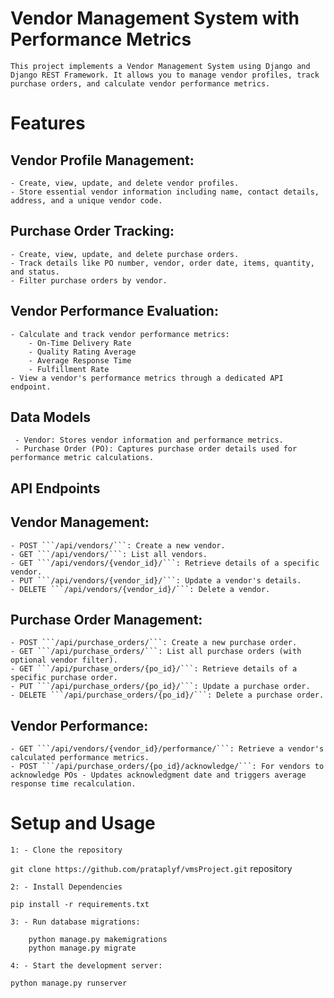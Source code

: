# Vendor Management System with Performance Metrics
    This project implements a Vendor Management System using Django and Django REST Framework. It allows you to manage vendor profiles, track purchase orders, and calculate vendor performance metrics.

# Features

## Vendor Profile Management:
    - Create, view, update, and delete vendor profiles.
    - Store essential vendor information including name, contact details, address, and a unique vendor code.

## Purchase Order Tracking:
    - Create, view, update, and delete purchase orders.
    - Track details like PO number, vendor, order date, items, quantity, and status.
    - Filter purchase orders by vendor.

## Vendor Performance Evaluation:
    - Calculate and track vendor performance metrics:
        - On-Time Delivery Rate
        - Quality Rating Average
        - Average Response Time
        - Fulfillment Rate
    - View a vendor's performance metrics through a dedicated API endpoint.

## Data Models
     - Vendor: Stores vendor information and performance metrics.
     - Purchase Order (PO): Captures purchase order details used for performance metric calculations.

## API Endpoints
## Vendor Management:

    - POST ```/api/vendors/```: Create a new vendor.
    - GET ```/api/vendors/```: List all vendors.
    - GET ```/api/vendors/{vendor_id}/```: Retrieve details of a specific vendor.
    - PUT ```/api/vendors/{vendor_id}/```: Update a vendor's details.
    - DELETE ```/api/vendors/{vendor_id}/```: Delete a vendor.

## Purchase Order Management:

    - POST ```/api/purchase_orders/```: Create a new purchase order.
    - GET ```/api/purchase_orders/```: List all purchase orders (with optional vendor filter).
    - GET ```/api/purchase_orders/{po_id}/```: Retrieve details of a specific purchase order.
    - PUT ```/api/purchase_orders/{po_id}/```: Update a purchase order.
    - DELETE ```/api/purchase_orders/{po_id}/```: Delete a purchase order.

## Vendor Performance:

    - GET ```/api/vendors/{vendor_id}/performance/```: Retrieve a vendor's calculated performance metrics.
    - POST ```/api/purchase_orders/{po_id}/acknowledge/```: For vendors to acknowledge POs - Updates acknowledgment date and triggers average response time recalculation.


# Setup and Usage
    1: - Clone the repository
``` git clone https://github.com/prataplyf/vmsProject.git ``` repository

    2: - Install Dependencies
``` pip install -r requirements.txt ```

    3: - Run database migrations:
```
    python manage.py makemigrations
    python manage.py migrate
```
    4: - Start the development server:
``` python manage.py runserver ```